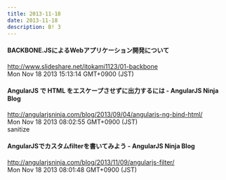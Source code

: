 ```yaml
---
title: 2013-11-18
date: 2013-11-18
description: B! 3
---
```


#### BACKBONE.JSによるWebアプリケーション開発について
http://www.slideshare.net/itokami1123/01-backbone<br>
Mon Nov 18 2013 15:13:14 GMT+0900 (JST)<br>


#### AngularJS で HTML をエスケープさせずに出力するには - AngularJS Ninja Blog
http://angularjsninja.com/blog/2013/09/04/angularjs-ng-bind-html/<br>
Mon Nov 18 2013 08:02:55 GMT+0900 (JST)<br>
sanitize


#### AngularJSでカスタムfilterを書いてみよう - AngularJS Ninja Blog
http://angularjsninja.com/blog/2013/11/09/angularjs-filter/<br>
Mon Nov 18 2013 08:01:48 GMT+0900 (JST)<br>


